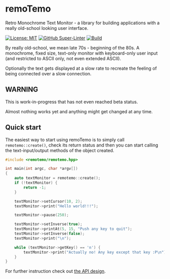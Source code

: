 # remoTemo
Retro Monochrome Text Monitor - a library for building applications with a
really old-school looking user interface.

[![License: MIT](https://img.shields.io/badge/License-MIT-green.svg)](https://opensource.org/licenses/MIT)
[![GitHub Super-Linter](https://github.com/siggisv/remotemo/actions/workflows/super-linter.yml/badge.svg?branch=main)](https://github.com/siggisv/remotemo/actions/workflows/super-linter.yml)
[![Build](https://github.com/siggisv/remotemo/actions/workflows/cmake.yml/badge.svg?branch=main)](https://github.com/siggisv/remotemo/actions/workflows/cmake.yml)

By really old-school, we mean late 70s - beginning of the 80s. A monochrome, fixed size,
text-only monitor with keyboard-only user input (and restricted to ASCII only, not even extended ASCII).

Optionally the text gets displayed at a slow rate to recreate the feeling of being connected over a slow connection.

## WARNING
This is work-in-progress that has not even reached beta status.

Almost nothing works yet and anything might
get changed at any time.

## Quick start

The easiest way to start using remoTemo is to simply call
`remotemo::create()`, check its return status and then you can start
calling the text-input/output methods of the object created.

```C++
#include <remotemo/remotemo.hpp>

int main(int argc, char *argv[])
{
    auto textMonitor = remotemo::create();
    if (!textMonitor) {
        return -1;
    }

    textMonitor->setCursor(10, 2);
    textMonitor->print("Hello world!!!");

    textMonitor->pause(250);

    textMonitor->setInverse(true);
    textMonitor->printAt(5, 15, "Push any key to quit");
    textMonitor->setInverse(false);
    textMonitor->print("\n");

    while (textMonitor->getKey() == 'n') {
        textMonitor->print("Actually no! Any key except that key :P\n");
    }
}
```

For further instruction check out [the API design](docs/API_design.md).
